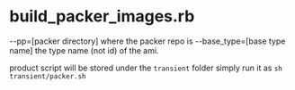 build_packer_images.rb
===========================
--pp=[packer directory] where the packer repo is
--base_type=[base type name] the type name (not id) of the ami.

product script will be stored under the `transient` folder
simply run it as `sh transient/packer.sh`
